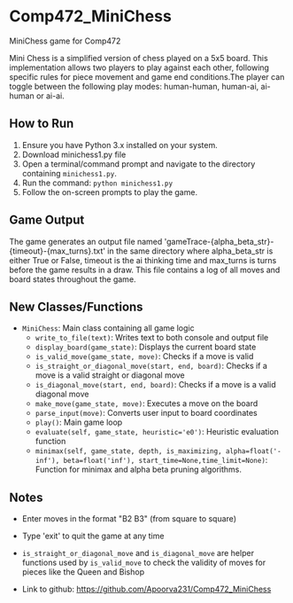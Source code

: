 # Comp472_MiniChess
MiniChess game for Comp472

Mini Chess is a simplified version of chess played on a 5x5 board. This implementation allows two players to play against each other, following specific rules for piece movement and game end conditions.The player can toggle between the following play modes:
human-human, human-ai, ai-human or ai-ai. 


## How to Run
1. Ensure you have Python 3.x installed on your system.
2. Download minichess1.py file
3. Open a terminal/command prompt and navigate to the directory containing `minichess1.py`.
4. Run the command: `python minichess1.py`
5. Follow the on-screen prompts to play the game.

## Game Output
The game generates an output file named 'gameTrace-{alpha_beta_str}-{timeout}-{max_turns}.txt' in the same directory where alpha_beta_str is either True or False, timeout is the ai thinking time and max_turns is turns before the game results in a draw. This file contains a log of all moves and board states throughout the game.

## New Classes/Functions
- `MiniChess`: Main class containing all game logic
  - `write_to_file(text)`: Writes text to both console and output file
  - `display_board(game_state)`: Displays the current board state
  - `is_valid_move(game_state, move)`: Checks if a move is valid
  - `is_straight_or_diagonal_move(start, end, board)`: Checks if a move is a valid straight or diagonal move
  - `is_diagonal_move(start, end, board)`: Checks if a move is a valid diagonal move
  - `make_move(game_state, move)`: Executes a move on the board
  - `parse_input(move)`: Converts user input to board coordinates
  - `play()`: Main game loop
  - `evaluate(self, game_state, heuristic='e0')`: Heuristic evaluation function
  - `minimax(self, game_state, depth, is_maximizing, alpha=float('-inf'), beta=float('inf'), start_time=None,time_limit=None)`: Function for minimax and alpha beta pruning algorithms. 

## Notes
- Enter moves in the format "B2 B3" (from square to square)
- Type 'exit' to quit the game at any time
- `is_straight_or_diagonal_move` and `is_diagonal_move` are helper functions used by `is_valid_move` to check the validity of moves for pieces like the Queen and Bishop

- Link to github: https://github.com/Apoorva231/Comp472_MiniChess 
